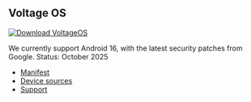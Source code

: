 Voltage OS
---------------

[![Download VoltageOS](https://img.shields.io/badge/-Download-green)](https://sourceforge.net/projects/voltage-os/files)


We currently support Android 16, with the latest security patches from Google. Status: October 2025

- [Manifest](https://github.com/VoltageOS/manifest)
- [Device sources](https://github.com/VoltageOS-Devices)
- [Support](https://t.me/VoltageOS)
